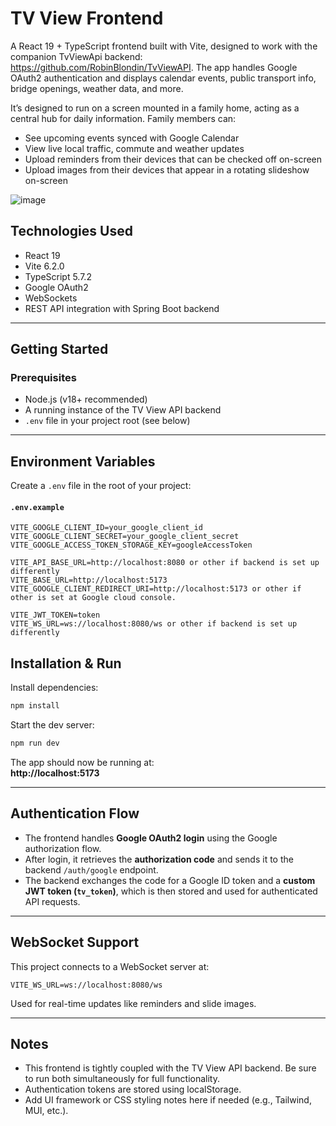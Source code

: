 # TV View Frontend
A React 19 + TypeScript frontend built with Vite, designed to work with the companion TvViewApi backend: https://github.com/RobinBlondin/TvViewAPI.
The app handles Google OAuth2 authentication and displays calendar events, public transport info, bridge openings, weather data, and more.

It’s designed to run on a screen mounted in a family home, acting as a central hub for daily information.
Family members can:

 - See upcoming events synced with Google Calendar
 - View live local traffic, commute and weather updates
 - Upload reminders from their devices that can be checked off on-screen
 - Upload images from their devices that appear in a rotating slideshow on-screen

![image](https://github.com/user-attachments/assets/d82792b4-5d2b-474e-9bc2-323f28f5b7a5)



##  Technologies Used

- React 19
- Vite 6.2.0
- TypeScript 5.7.2
- Google OAuth2
- WebSockets
- REST API integration with Spring Boot backend

---

## Getting Started

### Prerequisites

- Node.js (v18+ recommended)
- A running instance of the TV View API backend
- `.env` file in your project root (see below)

---

## Environment Variables

Create a `.env` file in the root of your project:

#### `.env.example`

```env
VITE_GOOGLE_CLIENT_ID=your_google_client_id
VITE_GOOGLE_CLIENT_SECRET=your_google_client_secret
VITE_GOOGLE_ACCESS_TOKEN_STORAGE_KEY=googleAccessToken

VITE_API_BASE_URL=http://localhost:8080 or other if backend is set up differently
VITE_BASE_URL=http://localhost:5173
VITE_GOOGLE_CLIENT_REDIRECT_URI=http://localhost:5173 or other if other is set at Google cloud console.

VITE_JWT_TOKEN=token
VITE_WS_URL=ws://localhost:8080/ws or other if backend is set up differently
```

## Installation & Run

Install dependencies:

```bash
npm install
```

Start the dev server:

```bash
npm run dev
```

The app should now be running at:  
**http://localhost:5173**

---

## Authentication Flow

- The frontend handles **Google OAuth2 login** using the Google authorization flow.
- After login, it retrieves the **authorization code** and sends it to the backend `/auth/google` endpoint.
- The backend exchanges the code for a Google ID token and a **custom JWT token (`tv_token`)**, which is then stored and used for authenticated API requests.

---

## WebSocket Support

This project connects to a WebSocket server at:

```
VITE_WS_URL=ws://localhost:8080/ws
```

Used for real-time updates like reminders and slide images.

---

## Notes

- This frontend is tightly coupled with the TV View API backend. Be sure to run both simultaneously for full functionality.
- Authentication tokens are stored using localStorage.
- Add UI framework or CSS styling notes here if needed (e.g., Tailwind, MUI, etc.).
